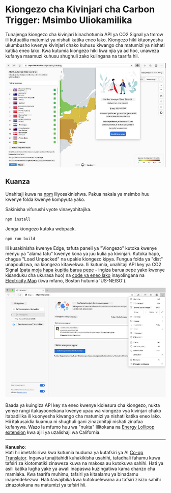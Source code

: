 <!--
CO_OP_TRANSLATOR_METADATA:
{
  "original_hash": "3f5e6821e0febccfc5d05e7c944d9e3d",
  "translation_date": "2025-08-28T03:46:57+00:00",
  "source_file": "5-browser-extension/solution/translation/README.ja.md",
  "language_code": "sw"
}
-->
# Kiongezo cha Kivinjari cha Carbon Trigger: Msimbo Uliokamilika

Tunajenga kiongezo cha kivinjari kinachotumia API ya CO2 Signal ya tmrow ili kufuatilia matumizi ya nishati katika eneo lako. Kiongezo hiki kitaonyesha ukumbusho kwenye kivinjari chako kuhusu kiwango cha matumizi ya nishati katika eneo lako. Kwa kutumia kiongezo hiki kwa njia ya ad hoc, unaweza kufanya maamuzi kuhusu shughuli zako kulingana na taarifa hii.

![picha ya kiongezo](../../../../../translated_images/extension-screenshot.0e7f5bfa110e92e3875e1bc9405edd45a3d2e02963e48900adb91926a62a5807.sw.png)

## Kuanza

Unahitaji kuwa na [npm](https://npmjs.com) iliyosakinishwa. Pakua nakala ya msimbo huu kwenye folda kwenye kompyuta yako.

Sakinisha vifurushi vyote vinavyohitajika.

```
npm install
```

Jenga kiongezo kutoka webpack.

```
npm run build
```

Ili kusakinisha kwenye Edge, tafuta paneli ya "Viongezo" kutoka kwenye menyu ya "alama tatu" kwenye kona ya juu kulia ya kivinjari. Kutoka hapo, chagua "Load Unpacked" na upakie kiongezo kipya. Fungua folda ya "dist" unapoulizwa, na kiongezo kitawekwa. Ili kutumia, unahitaji API key ya CO2 Signal ([pata moja hapa kupitia barua pepe](https://www.co2signal.com/) - ingiza barua pepe yako kwenye kisanduku cha ukurasa huo) na [code ya eneo lako](http://api.electricitymap.org/v3/zones) inayolingana na [Electricity Map](https://www.electricitymap.org/map) (kwa mfano, Boston hutumia 'US-NEISO').

![kusakinisha](../../../../../translated_images/install-on-edge.78634f02842c48283726c531998679a6f03a45556b2ee99d8ff231fe41446324.sw.png)

Baada ya kuingiza API key na eneo kwenye kiolesura cha kiongezo, nukta yenye rangi itakayoonekana kwenye upau wa viongezo vya kivinjari chako itabadilika ili kuonyesha kiwango cha matumizi ya nishati katika eneo lako. Hii itakusaidia kuamua ni shughuli gani zinazohitaji nishati zinafaa kufanywa. Wazo la mfumo huu wa "nukta" lilitokana na [Energy Lollipop extension](https://energylollipop.com/) kwa ajili ya uzalishaji wa California.

---

**Kanusho**:  
Hati hii imetafsiriwa kwa kutumia huduma ya kutafsiri ya AI [Co-op Translator](https://github.com/Azure/co-op-translator). Ingawa tunajitahidi kuhakikisha usahihi, tafadhali fahamu kuwa tafsiri za kiotomatiki zinaweza kuwa na makosa au kutokuwa sahihi. Hati ya asili katika lugha yake ya awali inapaswa kuzingatiwa kama chanzo cha mamlaka. Kwa taarifa muhimu, tafsiri ya kitaalamu ya binadamu inapendekezwa. Hatutawajibika kwa kutokuelewana au tafsiri zisizo sahihi zinazotokana na matumizi ya tafsiri hii.